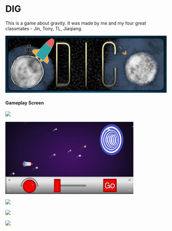 # DIG
This is a game about gravity.
It was made by me and my four great classmates - Jin, Tony, TL, Jiaqiang.

<p align = "center">
<img src = "/images/Title.PNG" width = "800">
</p>

#### Gameplay Screen
<p align = "left">
<img src = "/images/Begin.gif" width = "400">
</p>

<p align = "left">
<img src = "/images/Scene1.gif" width = "400">
</p>

<p align = "left">
<img src = "/images/Crashed.gif" width = "400">
</p>

<p align = "left">
<img src = "/images/Blackhole.gif" width = "400">
</p>

<p align = "left">
<img src = "/images/End.gif" width = "400">
</p>